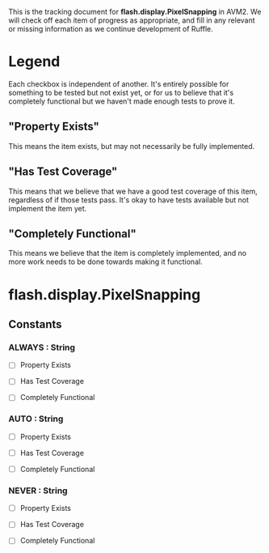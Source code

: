 This is the tracking document for **flash.display.PixelSnapping** in AVM2. We will check off each item of progress as appropriate, and fill in any relevant or missing information as we continue development of Ruffle.
# Legend

Each checkbox is independent of another. It's entirely possible for something to be tested but not exist yet, or for us to believe that it's completely functional but we haven't made enough tests to prove it.
## "Property Exists"

This means the item exists, but may not necessarily be fully implemented.
## "Has Test Coverage"

This means that we believe that we have a good test coverage of this item, regardless of if those tests pass. It's okay to have tests available but not implement the item yet.
## "Completely Functional"

This means we believe that the item is completely implemented, and no more work needs to be done towards making it functional.
# flash.display.PixelSnapping
## Constants
### ALWAYS : String

* [ ] Property Exists

* [ ] Has Test Coverage

* [ ] Completely Functional


### AUTO : String

* [ ] Property Exists

* [ ] Has Test Coverage

* [ ] Completely Functional


### NEVER : String

* [ ] Property Exists

* [ ] Has Test Coverage

* [ ] Completely Functional